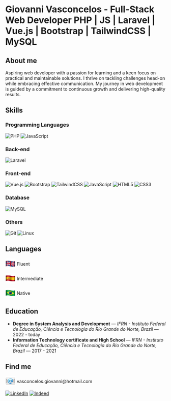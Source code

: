 # Giovanni Vasconcelos - Full-Stack Web Developer PHP | JS | Laravel | Vue.js | Bootstrap | TailwindCSS | MySQL

## About me
Aspiring web developer with a passion for learning and a keen focus on practical and maintainable solutions. I thrive on tackling challenges head-on while embracing effective communication. My journey in web development is guided by a commitment to continuous growth and delivering high-quality results.

## Skills
### Programming Languages
![PHP](https://img.shields.io/badge/php-%23777BB4.svg?style=for-the-badge&logo=php&logoColor=white)
![JavaScript](https://img.shields.io/badge/javascript-%23323330.svg?style=for-the-badge&logo=javascript&logoColor=%23F7DF1E)

### Back-end
![Laravel](https://img.shields.io/badge/laravel-%23FF2D20.svg?style=for-the-badge&logo=laravel&logoColor=white)

### Front-end
![Vue.js](https://img.shields.io/badge/vuejs-%2335495e.svg?style=for-the-badge&logo=vuedotjs&logoColor=%234FC08D)
![Bootstrap](https://img.shields.io/badge/bootstrap-%23563D7C.svg?style=for-the-badge&logo=bootstrap&logoColor=white)
![TailwindCSS](https://img.shields.io/badge/tailwindcss-%2338B2AC.svg?style=for-the-badge&logo=tailwind-css&logoColor=white)
![JavaScript](https://img.shields.io/badge/javascript-%23323330.svg?style=for-the-badge&logo=javascript&logoColor=%23F7DF1E)
![HTML5](https://img.shields.io/badge/html5-%23E34F26.svg?style=for-the-badge&logo=html5&logoColor=white)
![CSS3](https://img.shields.io/badge/css3-%231572B6.svg?style=for-the-badge&logo=css3&logoColor=white)


### Database
![MySQL](https://img.shields.io/badge/mysql-%2300f.svg?style=for-the-badge&logo=mysql&logoColor=white)

### Others
![Git](https://img.shields.io/badge/git-%23F05033.svg?style=for-the-badge&logo=git&logoColor=white)
![Linux](https://img.shields.io/badge/Linux-FCC624?style=for-the-badge&logo=linux&logoColor=black)

## Languages

  <p>
  <img src="img/emojis/uk.png" alt="UK's flag emoji" style="display: inline; vertical-align: middle; width: 32px; height: 32px;">
  <span style="display: inline; vertical-align: middle;">Fluent</span>
</p>

<p>
  <img src="img/emojis/es.png" alt="Spain's flag emoji" style="display: inline; vertical-align: middle; width: 32px; height: 32px;">
  <span style="display: inline; vertical-align: middle;">Intermediate</span>
</p>

<p>
  <img src="img/emojis/br.png" alt="Brazil's flag emoji" style="display: inline; vertical-align: middle; width: 32px; height: 32px;">
  <span style="display: inline; vertical-align: middle;">Native</span>
</p>

## Education
- **Degree in System Analysis and Development** — *IFRN - Instituto Federal de Educação, Ciência e Tecnologia do Rio Grande do Norte, Brazil* — 2022 - today
- **Information Technology certificate and High School** — *IFRN - Instituto Federal de Educação, Ciência e Tecnologia do Rio Grande do Norte, Brazil* — 2017 - 2021

## Find me

<p>
  <img src="img/emojis/email.png" alt="Emoji" style="display: inline; vertical-align: middle; width: 32px; height: 32px;">
  <span style="display: inline; vertical-align: middle;">vasconcelos.giovanni@hotmail.com</span>
</p>

[![LinkedIn](https://img.shields.io/badge/linkedin-%230077B5.svg?style=for-the-badge&logo=linkedin&logoColor=white)](https://www.linkedin.com/in/vasconcelos-giovanni)
[![Indeed](https://img.shields.io/badge/indeed-003A9B?style=for-the-badge&logo=indeed&logoColor=white)](https://my.indeed.com/p/giovanniv-mfy2ybq)

